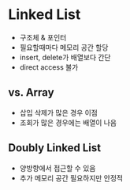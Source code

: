 # Linked List

- 구조체 & 포인터
- 필요할때마다 메모리 공간 할당
- insert, delete가 배열보다 간단
- direct access 불가

## vs. Array

- 삽입 삭제가 많은 경우 이점
- 조회가 많은 경우에는 배열이 나음

## Doubly Linked List

- 양방향에서 접근할 수 있음
- 추가 메모리 공간 필요하지만 안정적
